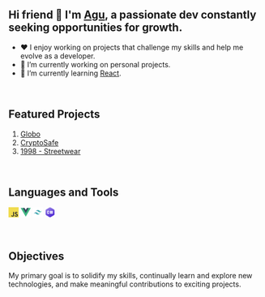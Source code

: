 ## Hi friend 👋 I'm [Agu](https://agucamejo.netlify.app/), a passionate dev constantly seeking opportunities for growth. 
- ❤ I enjoy working on projects that challenge my skills and help me evolve as a developer.
- 🔭 I’m currently working on personal projects.
- 🌱 I’m currently learning [React](https://reactjs.org).

<br />

## Featured Projects
1. [Globo](https://globoo.vercel.app/)
2. [CryptoSafe](https://cryptosafearg.netlify.app/)
3. [1998 - Streetwear](https://agucamejo.github.io/1998-Streetwear/)

<br />

## Languages and Tools
<code><img height="20" src="https://raw.githubusercontent.com/github/explore/80688e429a7d4ef2fca1e82350fe8e3517d3494d/topics/javascript/javascript.png"></code>
<code><img height="20" src="https://raw.githubusercontent.com/github/explore/80688e429a7d4ef2fca1e82350fe8e3517d3494d/topics/vue/vue.png"></code>
<code><img height="20" src="https://raw.githubusercontent.com/github/explore/80688e429a7d4ef2fca1e82350fe8e3517d3494d/topics/tailwind/tailwind.png"></code>
<code><img height="20" src="https://raw.githubusercontent.com/github/explore/80688e429a7d4ef2fca1e82350fe8e3517d3494d/topics/csharp/csharp.png"></code>

<br />

## Objectives
My primary goal is to solidify my skills, continually learn and explore new technologies, and make meaningful contributions to exciting projects.
